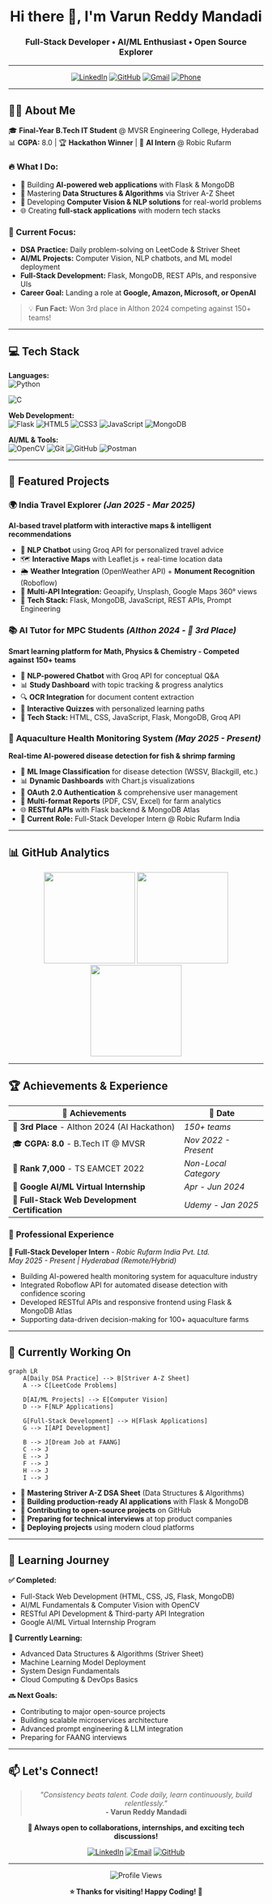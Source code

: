 <h1 align="center">Hi there 👋, I'm Varun Reddy Mandadi</h1>
<h3 align="center">Full-Stack Developer • AI/ML Enthusiast • Open Source Explorer</h3>

---

<div align="center">
  
[![LinkedIn](https://img.shields.io/badge/LinkedIn-0077B5?style=for-the-badge&logo=linkedin&logoColor=white)](https://www.linkedin.com/in/varunreddy-mandadi-996b14259)
[![GitHub](https://img.shields.io/badge/GitHub-100000?style=for-the-badge&logo=github&logoColor=white)](https://github.com/varun339658)
[![Gmail](https://img.shields.io/badge/Gmail-D14836?style=for-the-badge&logo=gmail&logoColor=white)](mailto:mandadivarunreddy339658@gmail.com)
[![Phone](https://img.shields.io/badge/Phone-25D366?style=for-the-badge&logo=whatsapp&logoColor=white)](tel:6301842932)

</div>

---

## 👨‍💻 About Me

🎓 **Final-Year B.Tech IT Student** @ MVSR Engineering College, Hyderabad  
📊 **CGPA:** 8.0 | 🏆 **Hackathon Winner** | 💼 **AI Intern** @ Robic Rufarm  

### 🔥 What I Do:
- 🚀 Building **AI-powered web applications** with Flask & MongoDB
- 🧠 Mastering **Data Structures & Algorithms** via Striver A-Z Sheet
- 🤖 Developing **Computer Vision & NLP solutions** for real-world problems
- 🌐 Creating **full-stack applications** with modern tech stacks

### 🎯 Current Focus:
- **DSA Practice:** Daily problem-solving on LeetCode & Striver Sheet
- **AI/ML Projects:** Computer Vision, NLP chatbots, and ML model deployment  
- **Full-Stack Development:** Flask, MongoDB, REST APIs, and responsive UIs
- **Career Goal:** Landing a role at **Google, Amazon, Microsoft, or OpenAI**

> 💡 **Fun Fact:** Won 3rd place in AIthon 2024 competing against 150+ teams!

---

## 💻 Tech Stack

**Languages:**  
![Python](https://img.shields.io/badge/-Python-3776AB?style=flat&logo=python&logoColor=white)

![C](https://img.shields.io/badge/-C-A8B9CC?style=flat&logo=c&logoColor=black)

**Web Development:**  
![Flask](https://img.shields.io/badge/-Flask-000000?style=flat&logo=flask&logoColor=white)
![HTML5](https://img.shields.io/badge/-HTML5-E34F26?style=flat&logo=html5&logoColor=white)
![CSS3](https://img.shields.io/badge/-CSS3-1572B6?style=flat&logo=css3&logoColor=white)
![JavaScript](https://img.shields.io/badge/-JavaScript-F7DF1E?style=flat&logo=javascript&logoColor=black)
![MongoDB](https://img.shields.io/badge/-MongoDB-47A248?style=flat&logo=mongodb&logoColor=white)

**AI/ML & Tools:**  
![OpenCV](https://img.shields.io/badge/-OpenCV-5C3EE8?style=flat&logo=opencv&logoColor=white)
![Git](https://img.shields.io/badge/-Git-F05032?style=flat&logo=git&logoColor=white)
![GitHub](https://img.shields.io/badge/-GitHub-181717?style=flat&logo=github&logoColor=white)
![Postman](https://img.shields.io/badge/-Postman-FF6C37?style=flat&logo=postman&logoColor=white)

---

## 🚀 Featured Projects

### 🌍 **India Travel Explorer** *(Jan 2025 - Mar 2025)*
**AI-based travel platform with interactive maps & intelligent recommendations**
- 🤖 **NLP Chatbot** using Groq API for personalized travel advice
- 🗺️ **Interactive Maps** with Leaflet.js + real-time location data
- 🌦️ **Weather Integration** (OpenWeather API) + **Monument Recognition** (Roboflow)
- 📍 **Multi-API Integration:** Geoapify, Unsplash, Google Maps 360° views
- 🔗 **Tech Stack:** Flask, MongoDB, JavaScript, REST APIs, Prompt Engineering

### 📚 **AI Tutor for MPC Students** *(AIthon 2024 - 🥉 3rd Place)*
**Smart learning platform for Math, Physics & Chemistry - Competed against 150+ teams**
- 🧠 **NLP-powered Chatbot** with Groq API for conceptual Q&A
- 📊 **Study Dashboard** with topic tracking & progress analytics
- 🔍 **OCR Integration** for document content extraction
- 📝 **Interactive Quizzes** with personalized learning paths
- 🔗 **Tech Stack:** HTML, CSS, JavaScript, Flask, MongoDB, Groq API

### 🦐 **Aquaculture Health Monitoring System** *(May 2025 - Present)*
**Real-time AI-powered disease detection for fish & shrimp farming**
- 🔬 **ML Image Classification** for disease detection (WSSV, Blackgill, etc.)
- 📊 **Dynamic Dashboards** with Chart.js visualizations
- 🔐 **OAuth 2.0 Authentication** & comprehensive user management
- 📄 **Multi-format Reports** (PDF, CSV, Excel) for farm analytics
- 🌐 **RESTful APIs** with Flask backend & MongoDB Atlas
- 🔗 **Current Role:** Full-Stack Developer Intern @ Robic Rufarm India

---

## 📊 GitHub Analytics

<div align="center">
  <img src="https://github-readme-stats.vercel.app/api?username=varun339658&show_icons=true&theme=radical&count_private=true" height="180"/>
  <img src="https://github-readme-streak-stats.herokuapp.com/?user=varun339658&theme=radical" height="180"/>
</div>

<div align="center">
  <img src="https://github-readme-stats.vercel.app/api/top-langs/?username=varun339658&layout=compact&theme=radical&langs_count=8" height="180"/>
</div>

---

## 🏆 Achievements & Experience

| 🎯 **Achievements** | 📅 **Date** |
|---------------------|-------------|
| 🥉 **3rd Place** - AIthon 2024 (AI Hackathon) | *150+ teams* |
| 🎓 **CGPA: 8.0** - B.Tech IT @ MVSR | *Nov 2022 - Present* |
| 🎯 **Rank 7,000** - TS EAMCET 2022 | *Non-Local Category* |
| 📜 **Google AI/ML Virtual Internship** | *Apr - Jun 2024* |
| 🏅 **Full-Stack Web Development Certification** | *Udemy - Jan 2025* |

### 💼 **Professional Experience**

**🔧 Full-Stack Developer Intern** - *Robic Rufarm India Pvt. Ltd.*  
*May 2025 - Present | Hyderabad (Remote/Hybrid)*
- Building AI-powered health monitoring system for aquaculture industry
- Integrated Roboflow API for automated disease detection with confidence scoring
- Developed RESTful APIs and responsive frontend using Flask & MongoDB Atlas
- Supporting data-driven decision-making for 100+ aquaculture farms

---

## 🔭 Currently Working On

```mermaid
graph LR
    A[Daily DSA Practice] --> B[Striver A-Z Sheet]
    A --> C[LeetCode Problems]
    
    D[AI/ML Projects] --> E[Computer Vision]
    D --> F[NLP Applications]
    
    G[Full-Stack Development] --> H[Flask Applications]
    G --> I[API Development]
    
    B --> J[Dream Job at FAANG]
    C --> J
    E --> J
    F --> J
    H --> J
    I --> J
```

- 📌 **Mastering Striver A-Z DSA Sheet** (Data Structures & Algorithms)
- 🧠 **Building production-ready AI applications** with Flask & MongoDB
- 📂 **Contributing to open-source projects** on GitHub
- 🚀 **Preparing for technical interviews** at top product companies
- 🔗 **Deploying projects** using modern cloud platforms

---

## 🎯 Learning Journey

**✅ Completed:**
- Full-Stack Web Development (HTML, CSS, JS, Flask, MongoDB)
- AI/ML Fundamentals & Computer Vision with OpenCV
- RESTful API Development & Third-party API Integration
- Google AI/ML Virtual Internship Program

**🔄 Currently Learning:**
- Advanced Data Structures & Algorithms (Striver Sheet)
- Machine Learning Model Deployment
- System Design Fundamentals
- Cloud Computing & DevOps Basics

**🔜 Next Goals:**
- Contributing to major open-source projects
- Building scalable microservices architecture
- Advanced prompt engineering & LLM integration
- Preparing for FAANG interviews

---

## 📫 Let's Connect!

<div align="center">

> *"Consistency beats talent. Code daily, learn continuously, build relentlessly."*  
> **- Varun Reddy Mandadi**

**💬 Always open to collaborations, internships, and exciting tech discussions!**

[![LinkedIn](https://img.shields.io/badge/Connect_on_LinkedIn-0077B5?style=for-the-badge&logo=linkedin&logoColor=white)](https://www.linkedin.com/in/varunreddy-mandadi-996b14259)
[![Email](https://img.shields.io/badge/Send_Email-D14836?style=for-the-badge&logo=gmail&logoColor=white)](mailto:mandadivarunreddy339658@gmail.com)
[![GitHub](https://img.shields.io/badge/Follow_on_GitHub-100000?style=for-the-badge&logo=github&logoColor=white)](https://github.com/varun339658)

</div>

---

<div align="center">
  <img src="https://komarev.com/ghpvc/?username=varun339658&label=Profile%20views&color=0e75b6&style=flat" alt="Profile Views" />
  
  **⭐ Thanks for visiting! Happy Coding! 🚀**
</div>
